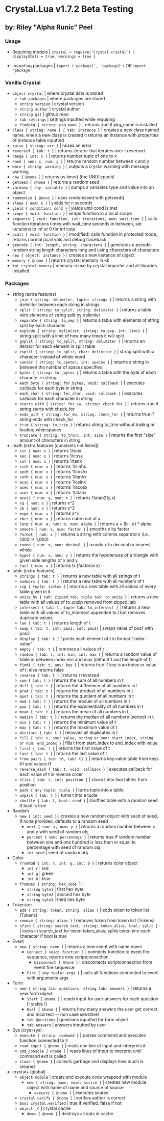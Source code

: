 # Crystal.Lua v1.7.2 Beta Testing
## by: Riley "Alpha Runic" Peel

### Usage

- Requiring module |
`crystal = require('Crystal.crystal') {
		displayStats = true,
		warnings = true
	}`

- Importing packages |
`import ('package1', 'package2')` OR `import 'package'`

### Vanilla Crystal

  - `object crystal` | where crystal data is stored
    - `tab packages` | where packages are stored
    - `string version` | crystal version
    - `string author` | crystal author
    - `string git` | github repo
    - `tab settings` | settings inputted while requiring
    - `findpkg { string: pkg_name }` | returns true if pkg_name is installed
  - `class { string: name } { tab: instance }` | creates a new class named name, when a new class is created it returns an instance with properties of instance table inputted
  - `raise { string: err }` | raises an error
  - `reversed { tab: t }` | returns iterator that iterates over t reversed
  - `range { int: x }` | returns number tuple of one to x
  - `rand { num: x, num: y }` | returns random number between x and y
  - `warn { string: warning }` | outputs a crystal warning with message warning
  - `now { @none }` | returns os.time() (the UNIX epoch)
  - `getseed { @none }` | returns a random seed
  - `vardump { any: variable }` | dumps a variables type and value into an object
  - `randomize { @none }` | uses randomseed with getseed()
  - `sleep { num: n }` | yields for n seconds
  - `yield { condition: cond }` | yields until cond is met
  - `scope { void: function }` | wraps function in a local scope
  - `sequence { void: function, int: iterations, num: wait_time }` | calls function iterations times with wait_time seconds in between, set iterations to inf or 0 for inf loop
  - `pcall { void: function }` | (modified) calls function in protected mode, returns normal pcall vals and debug traceback
  - `gencode { int: length, string: characters }` | generates a pseudo-random string length characters long and using characters of characters
  - `new { object: instance }` | creates a new instance of object
  - `memory { @none }` | returns crystal memory in kb
  - `int crystal.memory` | memory in use by crystal importer and all libraries installed 

### Packages

- string (extra features)
  - `join { string: delimiter, tuple: strings }` | returns a string with delimiter between each string in strings
  - `split { string: to_split, string: delimiter }` | returns a table with elements of string split by delimiter
  - `separate { string: to_sep }` | returns a table with elements of string split by each character
  - `explode { string: delimiter, string: to_exp, int: limit }` | string.split with a limit of how many times it will split
  - `gsplit { string: to_split, string: delimiter }` | returns an iterator for each element in split table
  - `csplit { string: to_split, char: delimiter }` | string.split with a character instead of whole word
  - `center { string: to_center, int: spaces }` | returns a string in between the number of spaces specified
  - `bytes { string: for_bytes }` | returns a table with the byte of each character in string
  - `each_byte { string: for_bytes, void: callback }` | executes callback for each byte in string
  - `each_char { string: for_char, void: callback }` | executes callback for each character in string
  - `starts_with { string: for_sw, string: check_for }` | returns true if string starts with check_for
  - `ends_with { string: for_ew, string: check_for }` | returns true if string ends with check_for
  - `trim { string: to_trim }` | returns string to_trim without trailing or leading whitespaces
  - `truncate { string: to_trunc, int: size }` | returns the first "size" amount of characters in string
- math (extra features [constants not listed]) 
  - `csc { num: x }` | returns 1/sinx
  - `sec { num: x }` | returns 1/cosx
  - `cot { num: x }` | returns 1/tanx
  - `csch { num: x }` | returns 1/sinhx
  - `sech { num: x }` | returns 1/coshx
  - `coth { num: x }` | returns 1/tanhx
  - `acsc { num: x }` | returns 1/asinx
  - `asec { num: x }` | returns 1/acosx
  - `acot { num: x }` | returns 1/atanx
  - `acot2 { num: y, num: x }` | returns 1/atan2(y,x)
  - `sq { num: x }` | returns x^2
  - `cb { num: x }` | returns x^3
  - `expo { num: x }` | returns x^x
  - `cbrt { num: x }` | returns cube root of x
  - `lerp { num: a, num: b, num: alpha }` | returns a + (b - a) * alpha
  - `smooth { num: x, num: factor }` | smooths x by factor
  - `format { num: x }` | returns a string with comma separators (i.e. 1000 -> 1,000)
  - `round { num: x, num: decimal }` | rounds x to decimal or nearest whole
  - `hypot { num: x, num: y }` | returns the hypotenuse of a triangle with given side lengths of x and y
  - `fact { num: x }` | returns !x (factorial x) 
- table (extra features)
  - `strings { tab: t }` | returns a new table with all strings of t
  - `numbers { tab: t }` | returns a new table with all numbers of t 
  - `zip { tuple: tables }` | returns a new table with all values of every table given in it
  - `unzip_by { tab: zipped_tab, tuple tab: to_unzip }` | returns a new table with all values of to_unzip removed from zipped_tab
  - `intersect { tab: t, tuple tab: to_intersect }` | returns a new table with all values of to_intersect appended to t but removes duplicate values
  - `len { tab: t }` | returns length of t
  - `swap { tab: t, int: pos1, int: pos2}` | swaps value of pos1 with pos2
  - `display { tab: t }` | prints each element of t in format "index : value"
  - `empty { tab: t }` | removes all values of t 
  - `random { tab: t, int: min, int: max }` | returns a random value of table in between index min and max (default 1 and the length of t)
  - `findi { tab: t, any: key }` | returns true if key is an index or value of t, else returns false
  - `reverse { tab: t }` | returns t reversed
  - `sum { tab: t }` | returns the sum of all numbers in t
  - `diff { tab: t }` | returns the difference of all numbers in t
  - `prod { tab: t }` | returns the product of all numbers in t
  - `quot { tab: t }` | returns the quotient of all numbers in t
  - `mod { tab: t }` | returns the modulo of all numbers in t
  - `pow { tab: t }` | returns the exponentiality of all numbers in t
  - `mean { tab: t }` | returns the mean of all numbers in t
  - `median { tab: t }` | returns the median of all numbers (sorted) in t
  - `min { tab: t }` | returns the minimum value of t
  - `max { tab: t }` | returns the maximum value of t
  - `distinct { tab: t }` | removes all duplicates in t
  - `fill { tab: t, any: value, string or num: start_index, string or num: end_index }` | fills t from start_index to end_index with value
  - `first { tab: t }` | returns the first value of t
  - `last { tab: t }` | returns the last value of t
  - `from_pairs { tab: t0, tab: t1 }` |  returns key:value table from keys t0 and values t1
  - `reverse_each { tab: t, void: callback }` | executes callback for each value of t in reverse order
  - `slice { tab: t, int: position }` | slices t into two tables from position
  - `pack { any tuple: tuple }` | turns tuple into a table
  - `unpack { tab: t }` | turns t into a tuple
  - `shuffle { tab: t, bool: seed }` | shuffles table with a random seed if bool is true
- Random
  - `new { int: seed }` | creates a new random object with seed of seed, if none provided, defaults to a random seed
    - `next { num: x, num: y }` | returns a random number between x and y with seed of random obj
    - `percent { num: percentage }` | returns true if random number between one and one hundred is less than or equal to percentage with seed of random obj
    - `int seed` | seed of random obj
- Color
  - `fromRGB { int: r, int: g, int: b }` | returns color object
    - `int r` | red
    - `int g` | green
    - `int b` | blue
  - `fromHex { string: hex_code }` |
    - `string byte1` | first hex byte
    - `string byte2` | second hex byte
    - `string byte3` | third hex byte
- Tokenizer
  - `add { string: token, string: alias }` | adds token to token list (Tokens)
  - `remove { string: alias }` | removes token from token list (Tokens)
  - `sfind { string: search_text, string: token_alias, bool: split }` | looks in search_text for token token_alias, splits token into each character if bool is true
- Event
  - `new { string: name }` |  returns a new event with name name
    - `Connect { void: function }` | connects function to event fire sequence, returns new scriptconnection
      - `Disconnect { @none }` | disconnects scriptconnection from event fire sequence
    - `Fire { any tuple: args }` | calls all functions connected to event with arguments args
- Form
  - `new { string tab: questions, string tab: answers }` | returns a new form object
    - `Start { @none }` | reads input for user answers for each question [! yields !]
    - `Eval { @none }` | returns how many answers the user got correct and incorrect -- non case sensitive!
    - `tab Questions` | questions inputted for form object
    - `tab Answers` | answers inputted by user
- Sys (crys-sys)
  - `execute { string: command }` | parses command and executes function connected to it
  - `read_input { @none }` | reads one line of input and interprets it
  - `cmd_console { @none }` | reads lines of input to interpret until command exit is called
  - `clean { @none }` | collects garbage and displays how much is cleared
- crystal+ (global)
  - `object module` | create and execute code wrapped with module
    - `new { string: name, void: source }` | creates new module object with name of name and source of source
      - `execute { @none }` | executes source
  - `crystal.verify { @none }` | verifies author is correct
  - `bool crystal.verified` | true if verified, false if not
  - `object _C` | crystal cache
    - `dump { @none }` | destroys all data in cache
